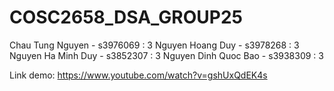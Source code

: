 # COSC2658_DSA_GROUP25

Chau Tung Nguyen  - s3976069 : 3
Nguyen Hoang Duy  - s3978268 : 3
Nguyen Ha Minh Duy - s3852307 : 3
Nguyen Dinh Quoc Bao - s3938309 : 3

Link demo: https://www.youtube.com/watch?v=gshUxQdEK4s

